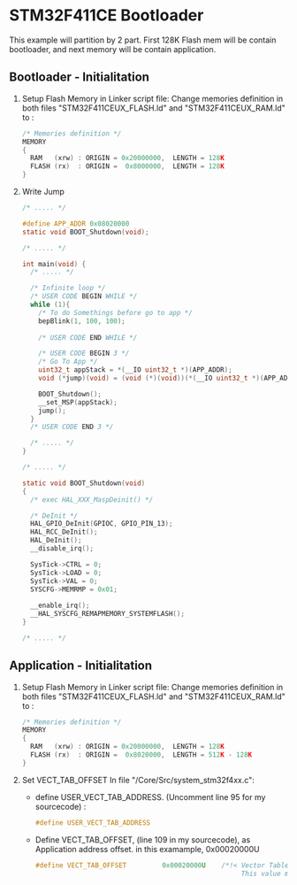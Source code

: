 # STM32F411CE Bootloader

This example will partition by 2 part. First 128K Flash mem will be contain bootloader, and next memory will be contain application.

## Bootloader - Initialitation

1. Setup Flash Memory in Linker script file:
    Change memories definition in both files "STM32F411CEUX_FLASH.ld" and "STM32F411CEUX_RAM.ld" to :

    ```c
    /* Memories definition */
    MEMORY
    {
      RAM   (xrw) : ORIGIN = 0x20000000,  LENGTH = 128K
      FLASH (rx)  : ORIGIN =  0x8000000,  LENGTH = 128K
    }

    ```

1. Write Jump

    ```c
    /* ..... */

    #define APP_ADDR 0x08020000
    static void BOOT_Shutdown(void);

    /* ..... */

    int main(void) {
      /* ..... */

      /* Infinite loop */
      /* USER CODE BEGIN WHILE */
      while (1){
        /* To do Somethings before go to app */
        bepBlink(1, 100, 100);
        
        /* USER CODE END WHILE */

        /* USER CODE BEGIN 3 */
        /* Go To App */
        uint32_t appStack = *(__IO uint32_t *)(APP_ADDR);
        void (*jump)(void) = (void (*)(void))(*(__IO uint32_t *)(APP_ADDR + 4));

        BOOT_Shutdown();
        __set_MSP(appStack);
        jump();
      }
      /* USER CODE END 3 */

      /* ..... */
    }

    /* ..... */

    static void BOOT_Shutdown(void)
    {
      /* exec HAL_XXX_MaspDeinit() */

      /* DeInit */
      HAL_GPIO_DeInit(GPIOC, GPIO_PIN_13);
      HAL_RCC_DeInit();
      HAL_DeInit();
      __disable_irq();

      SysTick->CTRL = 0;
      SysTick->LOAD = 0;
      SysTick->VAL = 0;
      SYSCFG->MEMRMP = 0x01;
      
      __enable_irq();
      __HAL_SYSCFG_REMAPMEMORY_SYSTEMFLASH();
    }
    
    /* ..... */
    ```

## Application - Initialitation

1. Setup Flash Memory in Linker script file:
    Change memories definition in both files "STM32F411CEUX_FLASH.ld" and "STM32F411CEUX_RAM.ld" to :

    ```c
    /* Memories definition */
    MEMORY
    {
      RAM   (xrw) : ORIGIN = 0x20000000,  LENGTH = 128K
      FLASH (rx)  : ORIGIN =  0x8020000,  LENGTH = 512K - 128K
    }

    ```

1. Set VECT_TAB_OFFSET
    In file "/Core/Src/system_stm32f4xx.c":
    - define USER_VECT_TAB_ADDRESS. (Uncomment line 95 for my sourcecode) :

      ```c
      #define USER_VECT_TAB_ADDRESS
      ```

    - Define VECT_TAB_OFFSET, (line 109 in my sourcecode), as Application address offset. in this examample, 0x00020000U

      ```c
      #define VECT_TAB_OFFSET         0x00020000U    /*!< Vector Table base offset field.
                                                          This value must be a multiple of 0x200. */
      ```
